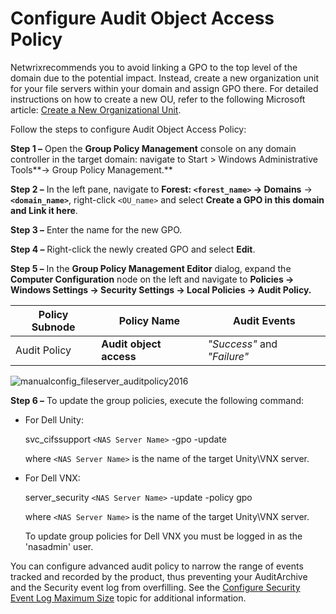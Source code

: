 # Configure Audit Object Access Policy

Netwrixrecommends you to avoid linking a GPO to the top level of the domain due to the potential
impact. Instead, create a new organization unit for your file servers within your domain and assign
GPO there. For detailed instructions on how to create a new OU, refer to the following Microsoft
article:
[Create a New Organizational Unit](https://technet.microsoft.com/en-us/library/cc771564.aspx).

Follow the steps to configure Audit Object Access Policy:

**Step 1 –** Open the **Group Policy Management** console on any domain controller in the target
domain: navigate to Start > Windows Administrative Tools**→ Group Policy Management.**

**Step 2 –** In the left pane, navigate to **Forest: `<forest_name>` → Domains** →
**`<domain_name>`**, right-click `<OU_name>` and select **Create a GPO in this domain and Link it
here**.

**Step 3 –** Enter the name for the new GPO.

**Step 4 –** Right-click the newly created GPO and select **Edit**.

**Step 5 –** In the **Group Policy Management Editor** dialog, expand the **Computer Configuration**
node on the left and navigate to **Policies → Windows Settings → Security Settings → Local Policies
→ Audit Policy.**

| Policy Subnode | Policy Name             | Audit Events                |
| -------------- | ----------------------- | --------------------------- |
| Audit Policy   | **Audit object access** | _"Success"_ and _"Failure"_ |

![manualconfig_fileserver_auditpolicy2016](/img/product_docs/auditor/auditor/configuration/fileservers/delldatastorage/manualconfig_fileserver_auditpolicy2016.webp)

**Step 6 –** To update the group policies, execute the following command:

- For Dell Unity:

  svc_cifssupport `<NAS Server Name>` -gpo -update

  where `<NAS Server Name>` is the name of the target Unity\VNX server.

- For Dell VNX:

  server_security `<NAS Server Name>` -update -policy gpo

  where `<NAS Server Name>` is the name of the target Unity\VNX server.

  To update group policies for Dell VNX you must be logged in as the 'nasadmin' user.

You can configure advanced audit policy to narrow the range of events tracked and recorded by the
product, thus preventing your AuditArchive and the Security event log from overfilling. See the
[Configure Security Event Log Maximum Size](/docs/auditor/10.7/auditor/configuration/fileservers/delldatastorage/securityeventlog.md) topic for additional information.
